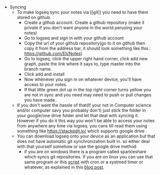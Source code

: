 - Syncing
	- To make logseq sync your notes via [[git]] you need to have them stored on github.
		- Create a github account. Create a github repository (make it private if you don't want anyone in the world perusing your notes)
		- Go to logseq and sign in with your github account
		- Copy the url of your github repository(go to it on github then copy it from the address bar, it should look something like this : https://github.com/Eli/Notes)
		- Go to logseq, click the upper right hand corner, click add new graph, paste the link where it says to, type master into the branch name.
		- Click add and install
		- Now whenever you sign in on whatever device, you'll have access to your notes.
		- If that little green dot up in the top right corner turns yellow you are not in sync and you need may need to push or pull changes you have made..
	- If you don't want the hassle of that(If your not in Computer science and/or computer savy you probably don't) just stick the folder in your google/one drive folder and let that deal with syncing it. However if you do it this way you won't be able to access your notes from anywhere any time via logseq. you cans till read them using something like https://stackedit.io/ which supports google drive .
	- You can download logseq onto your device as an application but that does not have automatic git synchronization built in. so either deal with that yourself somehow or use the google drive method
		- if you are on windows there is a program called sparkleshare which syncs git repositories. 
		  If you are on linux you can use that same program or this [script](https://github.com/simonthum/git-sync) with cron or a systmed timer or whatever, as explained in this [blog post](https://worthe-it.co.za/blog/2016-08-13-automated-syncing-with-git.html).